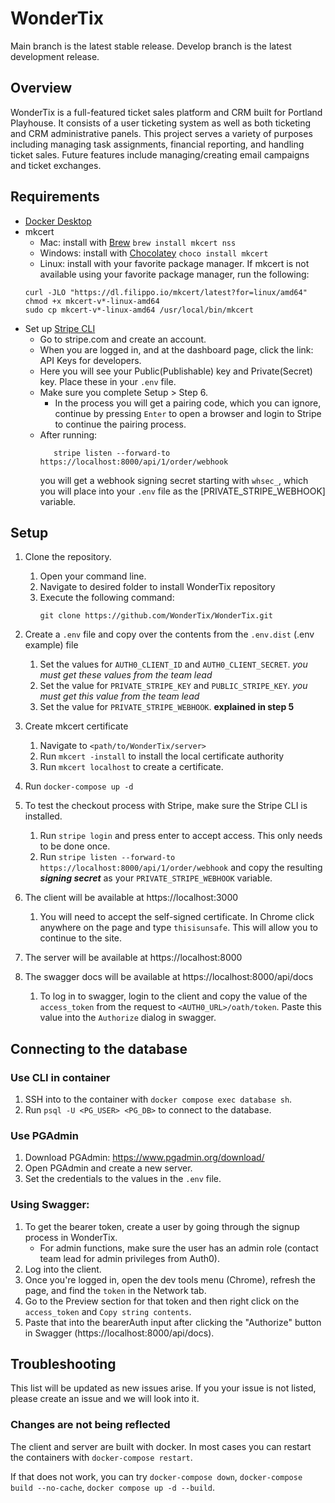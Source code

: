 # WonderTix
Main branch is the latest stable release. Develop branch is the latest development release.

## Overview
WonderTix is a full-featured ticket sales platform and CRM built for Portland Playhouse. 
It consists of a user ticketing system as well as both ticketing and CRM administrative panels. 
This project serves a variety of purposes including managing task assignments, financial reporting, and handling ticket sales. 
Future features include managing/creating email campaigns and ticket exchanges. 

## Requirements
-  [Docker Desktop](https://www.docker.com/products/docker-desktop)
-  mkcert
   -  Mac: install with [Brew](https://brew.sh) `brew install mkcert nss`
   -  Windows: install with [Chocolatey](https://chocolatey.org) `choco install mkcert`
   -  Linux: install with your favorite package manager. If mkcert is not available using your favorite package manager, run the following:
    ```
    curl -JLO "https://dl.filippo.io/mkcert/latest?for=linux/amd64"
    chmod +x mkcert-v*-linux-amd64
    sudo cp mkcert-v*-linux-amd64 /usr/local/bin/mkcert
    ```
-  Set up [Stripe CLI](https://stripe.com/docs/stripe-cli)
   -  Go to stripe.com and create an account.
   -  When you are logged in, and at the dashboard page, click the link: API Keys for developers.
   -  Here you will see your Public(Publishable) key and Private(Secret) key. Place these in your `.env` file.
   -  Make sure you complete Setup > Step 6. 
      - In the process you will get a pairing code, which you can ignore, continue by pressing `Enter` to open a browser and login to Stripe to continue the pairing process.
   -  After running:
      ```
         stripe listen --forward-to https://localhost:8000/api/1/order/webhook
      ```
      you will get a webhook signing secret starting with `whsec_`, which you will place into your `.env` file as the [PRIVATE_STRIPE_WEBHOOK] variable. 

## Setup
1. Clone the repository.
   1. Open your command line. 
   2. Navigate to desired folder to install WonderTix repository
   3. Execute the following command:
      ```
      git clone https://github.com/WonderTix/WonderTix.git
      ```

2. Create a `.env` file and copy over the contents from the `.env.dist` (.env example) file
   1. Set the values for `AUTH0_CLIENT_ID` and `AUTH0_CLIENT_SECRET`. *you must get these values from the team lead*
   2. Set the value for `PRIVATE_STRIPE_KEY` and `PUBLIC_STRIPE_KEY`. *you must get this value from the team lead*
   3. Set the value for `PRIVATE_STRIPE_WEBHOOK`. **explained in step 5**
3. Create mkcert certificate
   1. Navigate to `<path/to/WonderTix/server>` 
   2. Run `mkcert -install` to install the local certificate authority
   3. Run `mkcert localhost` to create a certificate.   
4. Run `docker-compose up -d`
5. To test the checkout process with Stripe, make sure the Stripe CLI is installed. 
   1. Run `stripe login` and press enter to accept access. This only needs to be done once.
   2. Run `stripe listen --forward-to https://localhost:8000/api/1/order/webhook` and copy the resulting ***signing secret*** as your `PRIVATE_STRIPE_WEBHOOK` variable.
6. The client will be available at https://localhost:3000 
   1. You will need to accept the self-signed certificate. In Chrome click anywhere on the page and type `thisisunsafe`. This will allow you to continue to the site.
7. The server will be available at https://localhost:8000
8. The swagger docs will be available at https://localhost:8000/api/docs
   1. To log in to swagger, login to the client and copy the value of the `access_token` from the request to `<AUTH0_URL>/oath/token`. Paste this value into the `Authorize` dialog in swagger.

## Connecting to the database
### Use CLI in container
1. SSH into to the container with `docker compose exec database sh`.
2. Run `psql -U <PG_USER> <PG_DB>` to connect to the database.
### Use PGAdmin
1. Download PGAdmin: https://www.pgadmin.org/download/
2. Open PGAdmin and create a new server.
3. Set the credentials to the values in the `.env` file.

### Using Swagger:
1. To get the bearer token, create a user by going through the signup process in WonderTix. 
   - For admin functions, make sure the user has an admin role (contact team lead for admin privileges from Auth0).
2. Log into the client. 
3. Once you're logged in, open the dev tools menu (Chrome), refresh the page, and find the `token` in the Network tab.
4. Go to the Preview section for that token and then right click on the `access_token` and `Copy string contents`. 
5. Paste that into the bearerAuth input after clicking the "Authorize" button in Swagger (https://localhost:8000/api/docs).

## Troubleshooting
This list will be updated as new issues arise. If you your issue is not listed, please create an issue and we will look into it.

### Changes are not being reflected
The client and server are built with docker. In most cases you can restart the containers with `docker-compose restart`. 

If that does not work, you can try `docker-compose down`, `docker-compose build --no-cache`, `docker compose up -d --build`.
